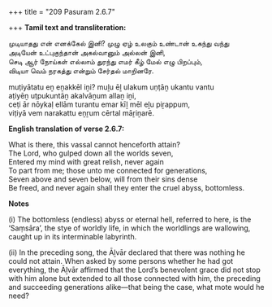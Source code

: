 +++
title = "209 Pasuram 2.6.7"

+++
**Tamil text and transliteration:**

முடியாதது என் எனக்கேல் இனி? முழு ஏழ் உலகும் உண்டான் உகந்து வந்து  
அடியேன் உட்புகுந்தான் அகல்வானும் அல்லன் இனி,  
செடி ஆர் நோய்கள் எல்லாம் துரந்து எமர் கீழ் மேல் எழு பிறப்பும்,  
விடியா வெம் நரகத்து என்றும் சேர்தல் மாறினரே.

muṭiyātatu eṉ eṉakkēl iṉi? muḻu ēḻ ulakum uṇṭāṉ ukantu vantu  
aṭiyēṉ uṭpukuntāṉ akalvāṉum allaṉ iṉi,  
ceṭi ār nōykaḷ ellām turantu emar kīḻ mēl eḻu piṟappum,  
viṭiyā vem narakattu eṉṟum cērtal māṟiṉarē.

**English translation of verse 2.6.7:**

What is there, this vassal cannot henceforth attain?  
The Lord, who gulped down all the worlds seven,  
Entered my mind with great relish, never again  
To part from me; those unto me connected for generations,  
Seven above and seven below, will from their sins dense  
Be freed, and never again shall they enter the cruel abyss, bottomless.

**Notes**

\(i\) The bottomless (endless) abyss or eternal hell, referred to here, is the ‘Saṃsāra’, the stye of worldly life, in which the worldlings are wallowing, caught up in its interminable labyrinth.

\(ii\) In the preceding song, the Āḻvār declared that there was nothing he could not attain. When asked by some persons whether he had got everything, the Āḻvār affirmed that the Lord’s benevolent grace did ṇot stop with him alone but extended to all those connected with him, the preceding and succeeding generations alike—that being the case, what mote would he need?


